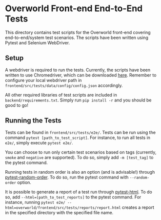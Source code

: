 
# Overworld Front-end End-to-End Tests
This directory contains test scripts for the Overworld front-end covering end-to-end/system test scenarios. The scripts have been written using Pytest and Selenium WebDriver.

## Setup
A webdriver is required to run the tests. Currently, the scripts have been written to use Chromedriver, which can be downloaded [here](https://chromedriver.chromium.org/downloads). Remember to configure your local webdriver path in `frontend/src/tests/data/config/config.json` accordingly.

All other required libraries of test scripts are included in `backend/requirements.txt`. Simply run `pip install -r` and you should be good to go!

## Running the Tests
Tests can be found in `frontend/src/tests/e2e/`. Tests can be run using the command `pytest [path_to_test_script]`. For instance, to run all tests in `e2e/`, simply execute `pytest e2e/`.

You can choose to run only certain test scenarios based on tags (currently, `smoke` and `negative` are supported). To do so, simply add `-m [test_tag]` to the pytest command.

Running tests in random order is also an option (and is advisable!) through [pytest-random-order](https://pypi.org/project/pytest-random-order/). To do so, run the pytest command with `--random-order` option.

It is possible to generate a report of a test run through [pytest-html](https://pypi.org/project/pytest-html/). To do so, add `--html=[path_to_test_reports]` to the pytest command. For instance, running `pytest e2e/ --html=overworld/frontend/src/tests/reports/report.html` creates a report in the specified directory with the specified file name.